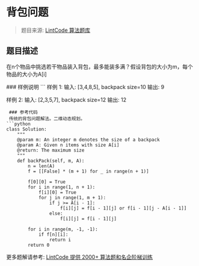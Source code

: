 # 背包问题
 > 题目来源: [LintCode 算法题库](https://www.lintcode.com/problem/backpack/?utm_source=sc-github-wzz)
 ## 题目描述
 <p>在n个物品中挑选若干物品装入背包，最多能装多满？假设背包的大小为m，每个物品的大小为A[i]</p>
 ### 样例说明
 ```
样例 1:
	输入:  [3,4,8,5], backpack size=10
	输出:  9

样例 2:
	输入:  [2,3,5,7], backpack size=12
	输出:  12
	
```
 ### 参考代码
 传统的背包问题解法。二维动态规划。
```python
class Solution:
    """
    @param m: An integer m denotes the size of a backpack
    @param A: Given n items with size A[i]
    @return: The maximum size
    """
    def backPack(self, m, A):
        n = len(A)
        f = [[False] * (m + 1) for _ in range(n + 1)]
        
        f[0][0] = True
        for i in range(1, n + 1):
            f[i][0] = True
            for j in range(1, m + 1):
                if j >= A[i - 1]:
                    f[i][j] = f[i - 1][j] or f[i - 1][j - A[i - 1]]
                else:
                    f[i][j] = f[i - 1][j]
                    
        for i in range(m, -1, -1):
            if f[n][i]:
                return i
        return 0
```
 更多题解请参考: [LintCode 提供 2000+ 算法题和名企阶梯训练](https://www.lintcode.com/problem/?utm_source=sc-github-wzz)